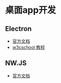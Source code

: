 # 桌面app开发

## Electron
 - [官方文档](http://www.electronjs.org/)
 - [w3cschool 教程](https://www.w3cschool.cn/electronmanual/)

## NW.JS
- [官方文档](https://nwjs.org.cn/)

